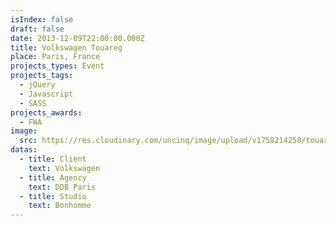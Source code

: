 ```yaml
---
isIndex: false
draft: false
date: 2013-12-09T22:00:00.000Z
title: Volkswagen Touareg
place: Paris, France
projects_types: Event
projects_tags:
  - jQuery
  - Javascript
  - SASS
projects_awards:
  - FWA
image:
  src: https://res.cloudinary.com/uncinq/image/upload/v1758214258/touareg_vgfstb.jpg
datas:
  - title: Client
    text: Volkswagen
  - title: Agency
    text: DDB Paris
  - title: Studio
    text: Bonhomme
---
```

